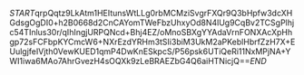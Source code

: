 $START$qrpQqtz9LkAtm1HEItunsWtLLg0rbMCMziSvgrFXQr9Q3bHpfw3dcXHGdsgOgDI0+h2B0668d2CnCAYomTWeFbzUhxyOd8N4lUg9CqBv2TCSgPlhjc54TInlus30r/qIhIngjURPQNcd+Bhj4EZ/oMnoSBXgYYAdaVrnFONXAcXpHhgp72sFCFbpKYCmcW6+NXrEzdYRHm3tSIi3biM3UkM2aPKeblHbrfZzH7X+EUulgjfeIVjth0VewKUED1qmP4DwKnESkpcS/P56psk6UTiQeRi11NxMPjNA+YWI1iwa6MAo7AhrGvezH4sOQXk9zLeBRAEZbG4Q6aiHTNicjQ==$END$